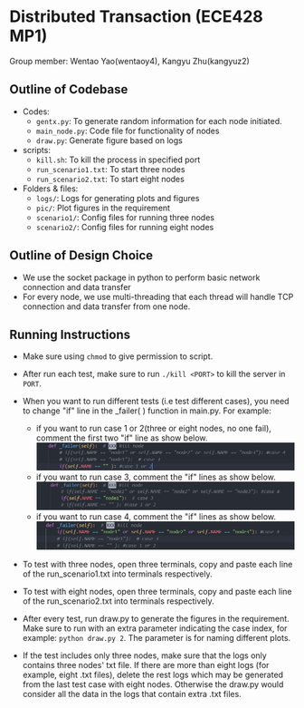 # Distributed Transaction (ECE428 MP1)
Group member: Wentao Yao(wentaoy4), Kangyu Zhu(kangyuz2)

## Outline of Codebase

- Codes:
  - `gentx.py`: To generate random information for each node initiated.
  - `main_node.py`: Code file for functionality of nodes
  - `draw.py`: Generate figure based on logs
- scripts:
  - `kill.sh`: To kill the process in specified port
  - `run_scenario1.txt`: To start three nodes
  - `run_scenario2.txt`: To start eight nodes
- Folders & files:
  - `logs/`: Logs for generating plots and figures
  - `pic/`: Plot figures in the requirement
  - `scenario1/`: Config files for running three nodes
  - `scenario2/`: Config files for running eight nodes

## Outline of Design Choice

- We use the socket package in python to perform basic network connection and data transfer
- For every node, we use multi-threading that each thread will handle TCP connection and data transfer from one node.

## Running Instructions

- Make sure using `chmod` to give permission to script.
- After run each test, make sure to run `./kill <PORT>` to kill the server in `PORT`.
- When you want to run different tests (i.e test different cases), you need to change "if" line in the _failer( ) function in main.py. For example:

  - if you want to run case 1 or 2(three or eight nodes, no one fail), comment the first two "if" line as show below.![1681481293354](image/readme/1681481293354.png)
  - if you want to run case 3, comment the "if" lines as show below.![1681481486542](image/readme/1681481486542.png)
  - if you want to run case 4, comment the "if" lines as show below.![1681481543076](image/readme/1681481543076.png)
- To test with three nodes, open three terminals, copy and paste each line of the run_scenario1.txt into terminals respectively.
- To test with eight nodes, open three terminals, copy and paste each line of the run_scenario2.txt into terminals respectively.
- After every test, run draw.py to generate the figures in the requirement. Make sure to run with an extra parameter indicating the case index, for example: `python draw.py 2`. The parameter is for naming different plots. 
- If the test includes only three nodes, make sure that the logs only contains three nodes' txt file. If there are more than eight logs (for example, eight .txt files), delete the rest logs which may be generated from the last test case with eight nodes. Otherwise the draw.py would consider all the data in the logs that contain extra .txt files.
